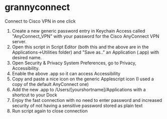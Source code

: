 # grannyconnect
Connect to Cisco VPN in one click

1. Create a new generic password entry in Keychain Access called "AnyConnect_VPN" with your password for the Cisco AnyConnect VPN server.
2. Open this script in Script Editor (both this and the above are in the Applications->Utilities folder) and "Save as.." an Application (.app) with desired name.
3. Open Security & Privacy System Preferences, go to Privacy, Accessibility.
4. Enable the above .app so it can access Accessibility
5. Copy and paste a nice icon on the generic Applescript icon (I used a copy of the default AnyConnect one)
6. Add the new .app to /Users/[yourshortname]/Applications with a shortcut to your Dock
7. Enjoy the fast connection with no need to enter password and increased security of not having a sensitive password stored as plain text
8. Run script again to close connection
